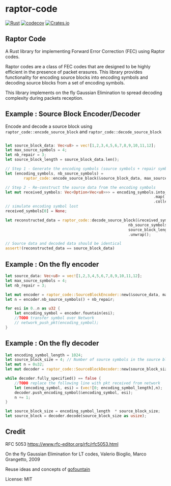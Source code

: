 # raptor-code

[![Rust](https://github.com/ypo/raptor/actions/workflows/rust.yml/badge.svg)](https://github.com/ypo/raptor/actions/workflows/rust.yml)
[![codecov](https://codecov.io/gh/ypo/raptor/branch/main/graph/badge.svg?token=P4KE639YU8)](https://codecov.io/gh/ypo/raptor)
[![Crates.io](https://img.shields.io/crates/v/raptor-code)](https://crates.io/crates/raptor-code/)

## Raptor Code

A Rust library for implementing Forward Error Correction (FEC) using Raptor codes.

Raptor codes are a class of FEC codes that are designed to be highly efficient in the presence of packet erasures.
This library provides functionality for encoding source blocks into encoding symbols and decoding source blocks from a set of encoding symbols.

This library implements on the fly Gaussian Elimination to spread  decoding complexity during packets reception.

## Example : Source Block Encoder/Decoder

Encode and decode a source block using `raptor_code::encode_source_block` and `raptor_code::decode_source_block`


```rust

let source_block_data: Vec<u8> = vec![1,2,3,4,5,6,7,8,9,10,11,12];
let max_source_symbols = 4;
let nb_repair = 3;
let source_block_length = source_block_data.len();

// Step 1 - Generate the encoding symbols (source symbols + repair symbols)
let (encoding_symbols, nb_source_symbols) =
        raptor_code::encode_source_block(&source_block_data, max_source_symbols, nb_repair);

// Step 2 - Re-construct the source data from the encoding symbols
let mut received_symbols: Vec<Option<Vec<u8>>> = encoding_symbols.into_iter()
                                                                 .map(|symbols| Some(symbols))
                                                                 .collect();
// simulate encoding symbol lost
received_symbols[0] = None;

let reconstructed_data = raptor_code::decode_source_block(&received_symbols,
                                                      nb_source_symbols as usize,
                                                      source_block_length)
                                                      .unwrap();

// Source data and decoded data should be identical
assert!(reconstructed_data == source_block_data)
```

## Example : On the fly encoder

```rust
let source_data: Vec<u8> = vec![1,2,3,4,5,6,7,8,9,10,11,12];
let max_source_symbols = 4;
let nb_repair = 3;

let mut encoder = raptor_code::SourceBlockEncoder::new(&source_data, max_source_symbols);
let n = encoder.nb_source_symbols() + nb_repair;

for esi in 0..n as u32 {
    let encoding_symbol = encoder.fountain(esi);
    //TODO transfer symbol over Network
    // network_push_pkt(encoding_symbol);
}

```
## Example : On the fly decoder

```rust
let encoding_symbol_length = 1024;
let source_block_size = 4; // Number of source symbols in the source block
let mut n = 0u32;
let mut decoder = raptor_code::SourceBlockDecoder::new(source_block_size);

while decoder.fully_specified() == false {
    //TODO replace the following line with pkt received from network
    let (encoding_symbol, esi) = (vec![0; encoding_symbol_length],n);
    decoder.push_encoding_symbol(&encoding_symbol, esi);
    n += 1;
}

let source_block_size = encoding_symbol_length  * source_block_size;
let source_block = decoder.decode(source_block_size as usize);

```

## Credit

RFC 5053 <https://www.rfc-editor.org/rfc/rfc5053.html>

On the fly Gaussian Elimination for LT codes, Valerio Bioglio, Marco Grangetto, 2009

Reuse ideas and concepts of [gofountain](https://github.com/google/gofountain)


License: MIT
